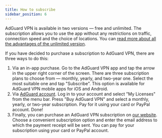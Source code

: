 ```yaml
---
title: How to subscribe
sidebar_position: 6
---
```


AdGuard VPN is available in two versions — free and unlimited. The subscription allows you to use the app without any restrictions on traffic, connection speed and the choice of locations. You can [read more about all the advantages of the unlimited version](free-vs-unlimited.md).

If you have decided to purchase a subscription to AdGuard VPN, there are three ways to do this:

1. Via an in-app purchase. Go to the AdGuard VPN app and tap the arrow in the upper right corner of the screen. There are three subscription plans to choose from — monthly, yearly, and two-year one. Select the most suitable one and tap "Subscribe". This option is available for AdGuard VPN mobile apps for iOS and Android.
2. Via [AdGuard account](https://my.adguard.com/main.html). Log in to your account and select "My Licenses" from the menu bar. Press "Buy AdGuard VPN" and select a monthly, yearly, or two-year subscription. Pay for it using your card or PayPal account. Done!
3. Finally, you can purchase an AdGuard VPN subscription on [our website](https://adguard-vpn.com/license.html). Choose a convenient subscription option and enter the email address to which the payment receipt will be sent. You can pay for your subscription using your card or PayPal account.